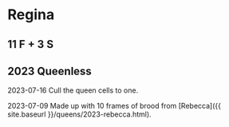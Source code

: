 # Regina

## 11 F + 3 S

## 2023 Queenless

2023-07-16 Cull the queen cells to one. 

2023-07-09 Made up with 10 frames of brood from [Rebecca]({{ site.baseurl }}/queens/2023-rebecca.html).

